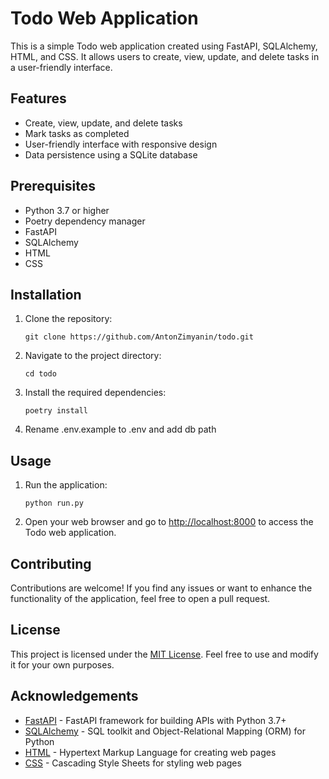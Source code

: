 # Todo Web Application

This is a simple Todo web application created using FastAPI, SQLAlchemy, HTML, and CSS. It allows users to create, view, update, and delete tasks in a user-friendly interface.

## Features

- Create, view, update, and delete tasks
- Mark tasks as completed
- User-friendly interface with responsive design
- Data persistence using a SQLite database

## Prerequisites

- Python 3.7 or higher
- Poetry dependency manager
- FastAPI
- SQLAlchemy
- HTML
- CSS

## Installation

1. Clone the repository:

   ```
   git clone https://github.com/AntonZimyanin/todo.git
   ```

2. Navigate to the project directory:

   ```
   cd todo
   ```

3. Install the required dependencies:

   ```
   poetry install
   ```
4. Rename .env.example to .env and add db path


## Usage


1. Run the application:

   ```
   python run.py
   ```

2. Open your web browser and go to [http://localhost:8000](http://localhost:8000) to access the Todo web application.


## Contributing


Contributions are welcome! If you find any issues or want to enhance the functionality of the application, feel free to open a pull request.

## License


This project is licensed under the [MIT License](LICENSE). Feel free to use and modify it for your own purposes.

## Acknowledgements

- [FastAPI](https://fastapi.tiangolo.com/) - FastAPI framework for building APIs with Python 3.7+
- [SQLAlchemy](https://www.sqlalchemy.org/) - SQL toolkit and Object-Relational Mapping (ORM) for Python
- [HTML](https://www.w3.org/html/) - Hypertext Markup Language for creating web pages
- [CSS](https://www.w3.org/Style/CSS/Overview.en.html) - Cascading Style Sheets for styling web pages